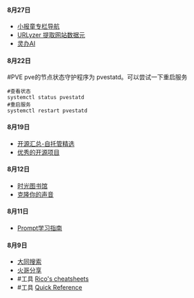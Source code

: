 #### 8月27日
- [小报童专栏导航](https://www.xiaobot.so/)
- [URLyzer 提取网站数据元](https://urlyzer.com/zh/get-metadata-from-url)
- [灵办AI](https://ilingban.com/browser_extension?from=businiao)

#### 8月22日
#PVE pve的节点状态守护程序为 pvestatd。可以尝试一下重启服务
```
#查看状态
systemctl status pvestatd
#重启服务
systemctl restart pvestatd
```

#### 8月19日
- [开源汇总-自托管精选](https://github.com/zituoguan/zituoguan)
- [优秀的开源项目](https://github.com/chenyl8848/great-open-source-project)

####  8月12日
- [时光图书馆](https://atimebook.com/)
- [克隆你的声音](https://kevinwang676-cosyvoice-talktalkai.hf.space/)
#### 8月11日
- [Prompt学习指南](https://prompt-guide.xiniushu.com/)

#### 8月9日
- [大同搜索](https://datong.info/)
- [火哥分享](https://www.firepx.com/app/)
- #工具 [Rico's cheatsheets](https://devhints.io/)
- #工具 [Quick Reference](https://quickref.me/)